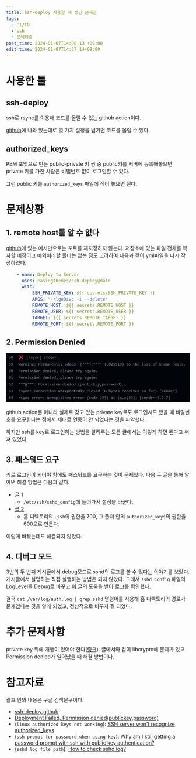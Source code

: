 ```yaml
---
title: ssh-deploy 사용할 때 생긴 문제점
tags:
  - CI/CD
  - ssh
  - 문제해결
post_time: 2024-01-07T14:00:13 +09:00
edit_time: 2024-01-07T14:37:14+09:00
---
```

# 사용한 툴
## ssh-deploy

ssh로 rsync를 이용해 코드를 올릴 수 있는 github action이다.

[github](https://github.com/easingthemes/ssh-deploy)에 나와 있는대로 몇 가지 설정을 넘기면 코드를 올릴 수 있다.

## authorized_keys

PEM 포맷으로 만든 public-private 키 쌍 중 public키를 서버에 등록해놓으면 private 키를 가진 사람은 비밀번호 없이 로그인할 수 있다.

그런 public 키를 `authorized_keys` 파일에 적어 놓으면 된다.

# 문제상황

## 1. remote host를 알 수 없다

[github](https://github.com/easingthemes/ssh-deploy)에 있는 예시만으로는 포트를 재지정하지 않는다. 저장소에 있는 파일 전체를 복사할 예정이고 예외처리할 폴더는 없는 점도 고려하여 다음과 같이 yml파일을 다시 작성하였다.

```yml
    - name: Deploy to Server
      uses: easingthemes/ssh-deploy@main
      with:
          SSH_PRIVATE_KEY: ${{ secrets.SSH_PRIVATE_KEY }}
          ARGS: "-rlgoDzvc -i --delete"
          REMOTE_HOST: ${{ secrets.REMOTE_HOST }}
          REMOTE_USER: ${{ secrets.REMOTE_USER }}
          TARGET: ${{ secrets.REMOTE_TARGET }}
          REMOTE_PORT: ${{ secrets.REMOTE_PORT }}
```

## 2. Permission Denied

![](img/Pasted%20image%2020240107141446.png)

github action뿐 아니라 실제로 갖고 있는 private key로도 로그인시도 했을 때 비밀번호를 요구한다는 점에서 제대로 연동이 안 되었다는 것을 파악했다.

하지만 ssh를 key로 로그인하는 방법을 알려주는 모든 글에서는 이렇게 하면 된다고 써져 있었다.

## 3. 패스워드 요구

키로 로그인이 되어야 함에도 패스워드를 요구하는 것이 문제였다. 다음 두 글을 통해 알아낸 해결 방법은 다음과 같다.

- [글 1](https://serverfault.com/questions/380214/ssh-server-wont-recognize-authorized-keys)
	- `/etc/ssh/sshd_config`에 들어가서 설정을 바꾼다.
- [글 2](https://unix.stackexchange.com/questions/36540/why-am-i-still-getting-a-password-prompt-with-ssh-with-public-key-authentication)
	- 홈 디렉토리의 `.ssh`의 권한을 700, 그 폴더 안의 `authorized_keys`의 권한을 600으로 만든다.

이렇게 바꿨는데도 해결되지 않았다.

## 4. 디버그 모드

3번의 두 번째 게시글에서 debug모드로 sshd의 로그를 볼 수 있다는 이야기를 보았다. 게시글에서 설명하는 직접 실행하는 방법은 되지 않았다. 그래서 `sshd_config` 파일의 LogLevel을 Debug로 바꾸고 [이 글](https://serverfault.com/questions/130482/how-to-check-sshd-log)의 도움을 받아 로그를 확인했다.

결국 `cat /var/log/auth.log | grep sshd` 명령어를 사용해 홈 디렉토리의 경로가 문제였다는 것을 알게 되었고, 정상적으로 바꾸자 잘 되었다.

# 추가 문제사항

private key 뒤에 개행이 있어야 한다([링크](https://github.com/easingthemes/ssh-deploy/issues/175)). 글에서와 같이 libcrypto에 문제가 있고 Permission denied가 일어났을 때 해결 방법이다.

# 참고자료

괄호 안의 내용은 구글 검색문구이다.

- [ssh-deploy github](https://github.com/easingthemes/ssh-deploy)
- [Deployment Failed, Permission denied(publickey,password)](https://github.com/easingthemes/ssh-deploy/issues/175)
- (`linux authorized keys not working`): [SSH server won't recognize authorized_keys](https://serverfault.com/questions/380214/ssh-server-wont-recognize-authorized-keys)
- (`ssh prompt for password when using key`): [Why am I still getting a password prompt with ssh with public key authentication?](https://unix.stackexchange.com/questions/36540/why-am-i-still-getting-a-password-prompt-with-ssh-with-public-key-authentication)
- (`sshd log file path`): [How to check sshd log?](https://serverfault.com/questions/130482/how-to-check-sshd-log)
